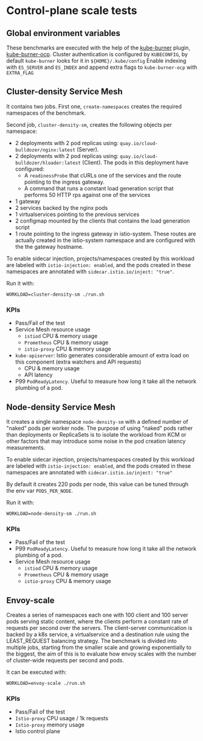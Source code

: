 # Control-plane scale tests

## Global environment variables

These benchmarks are executed with the help of the [kube-burner](https://github.com/kube-burner/kube-burner) plugin, [kube-burner-ocp](https://github.com/kube-burner/kube-burner-ocp). Cluster authentication is configured by `KUBECONFIG`, by default `kube-burner` looks for it in `${HOME}/.kube/config`
Enable indexing with `ES_SERVER` and `ES_INDEX` and append extra flags to `kube-burner-ocp` with `EXTRA_FLAG`

## Cluster-density Service Mesh

It contains two jobs. First one, `create-namespaces` creates the required namespaces of the benchmark.

Second job, `cluster-density-sm`, creates the following objects per namespace:

- 2 deployments with 2 pod replicas using: `quay.io/cloud-bulldozer/nginx:latest` (Server).
- 2 deployments with 2 pod replicas using: `quay.io/cloud-bulldozer/hloader:latest` (Client). The pods in this deployment have configured:
  - A `readinessProbe` that cURLs one of the services and the route pointing to the ingress gateway.
  - A command that runs a constant load generation script that performs 50 HTTP rps against one of the services
- 1 gateway
- 2 services backed by the nginx pods
- 1 virtualservices pointing to the previous services
- 2 configmap mounted by the clients that contains the load generation script
- 1 route pointing to the ingress gateway in istio-system. These routes are actually created in the istio-system namespace and are configured with the the gateway hostname.

To enable sidecar injection, projects/namespaces created by this workload are labeled with `istio-injection: enabled`, and the pods created in these namespaces are annotated with `sidecar.istio.io/inject: "true"`.

Run it with:

```shell
WORKLOAD=cluster-density-sm ./run.sh
```

### KPIs

- Pass/Fail of the test
- Service Mesh resource usage
  - `istiod` CPU & memory usage
  - `Prometheus` CPU & memory usage
  - `istio-proxy` CPU & memory usage
- `kube-apiserver`: Istio generates considerable amount of extra load on this component (extra watchers and API requests)
  - CPU & memory usage
  - API latency
- P99 `PodReadyLatency`. Useful to measure how long it take all the network plumbing of a pod.

## Node-density Service Mesh

It creates a single namespace `node-density-sm` with a defined number of "naked" pods per worker node. The purpose of using "naked" pods rather than deployments or ReplicaSets is to isolate the workload from KCM or other factors that may introduce some noise in the pod creation latency measurements.

To enable sidecar injection, projects/namespaces created by this workload are labeled with `istio-injection: enabled`, and the pods created in these namespaces are annotated with `sidecar.istio.io/inject: "true"`

By default it creates 220 pods per node, this value can be tuned through the env var `PODS_PER_NODE`.

Run it with:

```shell
WORKLOAD=node-density-sm ./run.sh
```

### KPIs

- Pass/Fail of the test
- P99 `PodReadyLatency`. Useful to measure how long it take all the network plumbing of a pod.
- Service Mesh resource usage
  - `istiod` CPU & memory usage
  - `Prometheus` CPU & memory usage
  - `istio-proxy` CPU & memory usage

## Envoy-scale

Creates a series of namespaces each one with 100 client and 100 server pods serving static content, where the clients perform a constant rate of requests per second over the servers. The client-server communication is backed by a k8s service, a virtualservice and a destination rule using the LEAST_REQUEST balancing strategy.
The benchmark is divided into multiple jobs, starting from the smaller scale and growing exponentially to the biggest, the aim of this is to evaluate how envoy scales with the number of cluster-wide requests per second and pods.

It can be executed with:

```shell
WORKLOAD=envoy-scale ./run.sh
```

### KPIs

- Pass/Fail of the test
- `Istio-proxy` CPU usage / 1k requests
- `Istio-proxy` memory usage
- Istio control plane
